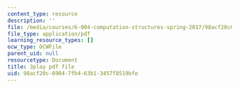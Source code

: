 ```yaml
---
content_type: resource
description: ''
file: /media/courses/6-004-computation-structures-spring-2017/98acf20c69047fb463b13457f8519bfe_q38KAGAKORk.pdf
file_type: application/pdf
learning_resource_types: []
ocw_type: OCWFile
parent_uid: null
resourcetype: Document
title: 3play pdf file
uid: 98acf20c-6904-7fb4-63b1-3457f8519bfe
---
```

